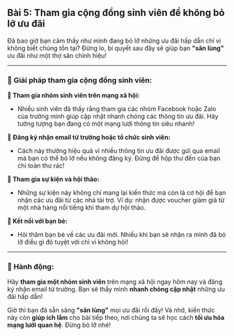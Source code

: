 ## Bài 5: Tham gia cộng đồng sinh viên để không bỏ lỡ ưu đãi

Đã bao giờ bạn cảm thấy như mình đang bỏ lỡ những ưu đãi hấp dẫn chỉ vì không biết chúng tồn tại? Đừng lo, bí quyết sau đây sẽ giúp bạn **"săn lùng"** ưu đãi như một thợ săn chính hiệu!

---

### 📌 Giải pháp tham gia cộng đồng sinh viên:

**🔹 Tham gia nhóm sinh viên trên mạng xã hội:**
- Nhiều sinh viên đã thấy rằng tham gia các nhóm Facebook hoặc Zalo của trường mình giúp cập nhật nhanh chóng các thông tin ưu đãi. Hãy tưởng tượng bạn đang có một mạng lưới thông tin siêu nhanh!

**🔹 Đăng ký nhận email từ trường hoặc tổ chức sinh viên:**
- Cách này thường hiệu quả vì nhiều thông tin ưu đãi được gửi qua email mà bạn có thể bỏ lỡ nếu không đăng ký. Đừng để hộp thư đến của bạn chỉ toàn thư rác!

**🔹 Tham gia sự kiện và hội thảo:**
- Những sự kiện này không chỉ mang lại kiến thức mà còn là cơ hội để bạn nhận các ưu đãi từ các nhà tài trợ. Ví dụ: nhận được voucher giảm giá từ một nhà hàng nổi tiếng khi tham dự hội thảo.

**🔹 Kết nối với bạn bè:**
- Hỏi thăm bạn bè về các ưu đãi mới. Nhiều khi bạn sẽ nhận ra mình đã bỏ lỡ điều gì đó tuyệt vời chỉ vì không hỏi!

---

### 🚀 Hành động:

Hãy **tham gia một nhóm sinh viên** trên mạng xã hội ngay hôm nay và đăng ký nhận email từ trường. Bạn sẽ thấy mình **nhanh chóng cập nhật** những ưu đãi hấp dẫn!

Giờ thì bạn đã sẵn sàng **"săn lùng"** mọi ưu đãi rồi đấy! Và nhớ, kiến thức này còn **giúp ích lắm** cho bài tiếp theo, nơi chúng ta sẽ học cách **tối ưu hóa mạng lưới quan hệ**. Đừng bỏ lỡ nhé!